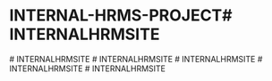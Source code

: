 # INTERNAL-HRMS-PROJECT#   I N T E R N A L H R M S I T E  
 #   I N T E R N A L H R M S I T E  
 #   I N T E R N A L H R M S I T E  
 #   I N T E R N A L H R M S I T E  
 #   I N T E R N A L H R M S I T E  
 #   I N T E R N A L H R M S I T E  
 